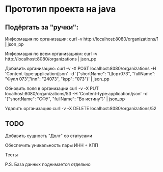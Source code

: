 # Прототип проекта на java


## Подёргать за "ручки":

Информация по организации:
curl -v http://localhost:8080/organizations/1 | json_pp

Информация по всем организациям:
curl -v http://localhost:8080/organizations | json_pp

Добавить организацию:
curl -v -X POST localhost:8080/organizations -H 'Content-type:application/json' -d '{"shortName": "Шорт073", "fullName": "Фулл 073","inn": "24073", "kpp": "073"}' | json_pp

Обновить поля в организации
curl -v -X PUT localhost:8080/organizations/53 -H 'Content-type:application/json' -d '{"shortName": "СФУ", "fullName": "Во истину"}' | json_pp

Удалить организацию
curl -v -X DELETE localhost:8080/organizations/52

## TODO

Добавить сущность "Долг" со статусами

Обеспечить уникальность пары ИНН + КПП

Тесты

P.S. База данных поднимается отдельно

